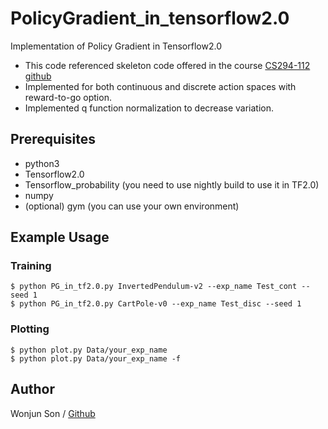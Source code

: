# PolicyGradient_in_tensorflow2.0
Implementation of Policy Gradient in Tensorflow2.0

* This code referenced skeleton code offered in the course [CS294-112 github](https://github.com/berkeleydeeprlcourse/homework/tree/master/hw2)
* Implemented for both continuous and discrete action spaces with reward-to-go option.
* Implemented q function normalization to decrease variation.


## Prerequisites
* python3
* Tensorflow2.0
* Tensorflow_probability (you need to use nightly build to use it in TF2.0)
* numpy
* (optional) gym (you can use your own environment)

## Example Usage

### Training
	$ python PG_in_tf2.0.py InvertedPendulum-v2 --exp_name Test_cont --seed 1
	$ python PG_in_tf2.0.py CartPole-v0 --exp_name Test_disc --seed 1

### Plotting
	$ python plot.py Data/your_exp_name
	$ python plot.py Data/your_exp_name -f


## Author

Wonjun Son / [Github](https://github.com/wongongv)